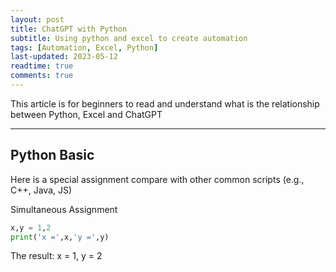```yaml
---
layout: post
title: ChatGPT with Python
subtitle: Using python and excel to create automation
tags: [Automation, Excel, Python]
last-updated: 2023-05-12
readtime: true
comments: true
---
```


This article is for beginners to read and understand what is the relationship between Python, Excel and ChatGPT


***

## Python Basic

Here is a special assignment compare with other common scripts (e.g., C++, Java, JS)

Simultaneous Assignment
```py
x,y = 1,2
print('x =',x,'y =',y)
```
The result: x = 1, y = 2

<br/>
<br/>


